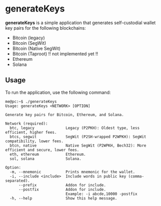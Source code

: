 # generateKeys

**generateKeys** is a simple application that generates self-custodial wallet key pairs for the following blockchains:

- Bitcoin (legacy)
- Bitcoin (SegWit)
- Bitcoin (Native SegWit)
- Bitcoin (Taproot) !! not implemented yet !!
- Ethereum
- Solana

## Usage

To run the application, use the following command:

```
me@pc:~$ ./generateKeys
Usage: generateKeys <NETWORK> [OPTION]

Generate key pairs for Bitcoin, Ethereum, and Solana.

Network (required):
  btc, legacy              Legacy (P2PKH): Oldest type, less efficient, higher fees.
  btcs, segwit             SegWit (P2SH-wrapped P2WPKH): SegWit compatibility, lower fees.
  btcn, native             Native SegWit (P2WPKH, Bech32): More efficient and secure, lower fees.
  eth, ethereum            Ethereum.
  sol, solana              Solana.

Option:
  -m, --mnemonic           Prints mnemonic for the wallet.
  -i, --include <include>  Include words in public key (comma-separated).
      --prefix             Addon for include.
      --postfix            Addon for include.
                           Example: -i abcde,10000 -postfix
  -h, --help               Show this help message.
```
